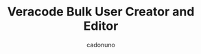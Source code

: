 ---
layout: post
repolink: "https://github.com/cadonuno/Veracode-Bulk-User-Management"
title: "Veracode Bulk User Creator and Editor"
description: "This script allows for bulk modifying and/or creating users in Veracode."
author: "cadonuno"
author-link: "https://github.com/cadonuno/"
content-type: "automating_common_veracode_platform_tasks"
repo: "github"
repo_title: "Veracode Bulk User Creator and Editor"
---